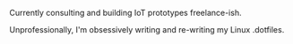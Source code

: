 Currently consulting and building IoT prototypes freelance-ish.

Unprofessionally, I'm obsessively writing and re-writing my Linux .dotfiles.

<!---
danielcoupal/danielcoupal is a ✨ special ✨ repository because its `README.md` (this file) appears on your GitHub profile.
You can click the Preview link to take a look at your changes.
--->
